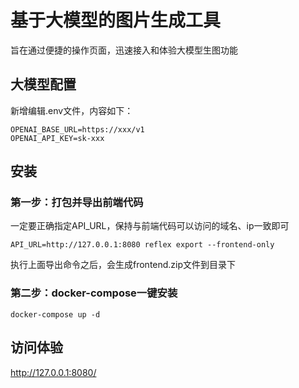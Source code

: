 # 基于大模型的图片生成工具

旨在通过便捷的操作页面，迅速接入和体验大模型生图功能

## 大模型配置

新增编辑.env文件，内容如下：

```
OPENAI_BASE_URL=https://xxx/v1
OPENAI_API_KEY=sk-xxx
```

## 安装

### 第一步：打包并导出前端代码

一定要正确指定API_URL，保持与前端代码可以访问的域名、ip一致即可

``` 
API_URL=http://127.0.0.1:8080 reflex export --frontend-only
```

执行上面导出命令之后，会生成frontend.zip文件到目录下

### 第二步：docker-compose一键安装

```
docker-compose up -d
```

## 访问体验

http://127.0.0.1:8080/